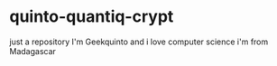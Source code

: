 # quinto-quantiq-crypt
just a repository
I'm Geekquinto and i love computer science
i'm from Madagascar
